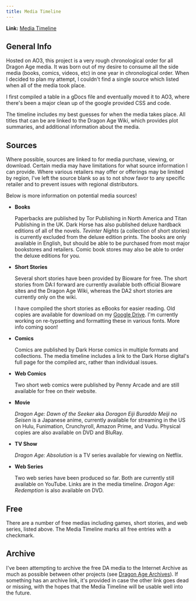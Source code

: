 ```yaml
---
title: Media Timeline
---
```


**Link:** [Media Timeline](https://archiveofourown.org/works/26353378)

## General Info

Hosted on AO3, this project is a very rough chronological order for all Dragon
Age media. It was born out of my desire to consume all the side media (books,
comics, videos, etc) in one year in chronological order. When I decided to plan
my attempt, I couldn't find a single source which listed when all of the media
took place.

I first compiled a table in a gDocs file and eventually moved it to AO3, where
there's been a major clean up of the google provided CSS and code.

The timeline includes my best guesses for when the media takes place. All titles
that can be are linked to the Dragon Age Wiki, which provides plot summaries,
and additional information about the media.

## Sources

Where possible, sources are linked to for media purchase, viewing, or download.
Certain media may have limitations for what source information I can provide.
Where various retailers may offer or offerings may be limited by region, I've
left the source blank so as to not show favor to any specific retailer and to
prevent issues with regional distributors.

Below is more information on potential media sources!

- **Books**

  Paperbacks are published by Tor Publishing in North America and Titan
  Publishing in the UK. Dark Horse has also published deluxe hardback editions
  of all of the novels. _Tevinter Nights_ (a collection of short stories) is
  currently excluded from the deluxe edition prints. The books are only
  available in English, but should be able to be purchased from most major
  bookstores and retailers. Comic book stores may also be able to order the
  deluxe editions for you.

- **Short Stories**

  Several short stories have been provided by Bioware for free. The short
  stories from DA:I forward are currently available both official Bioware sites
  and the Dragon Age Wiki, whereas the DA2 short stories are currently only on
  the wiki.

  I have compiled the short stories as eBooks for easier reading. Old copies are
  available for download on my [Google Drive](https://bit.ly/3nBBndu). I'm
  currently working on re-typsetting and formatting these in various fonts. More
  info coming soon!

- **Comics**

  Comics are published by Dark Horse comics in multiple formats and collections.
  The media timeline includes a link to the Dark Horse digital's full page for
  the compiled arc, rather than individual issues.

- **Web Comics**

  Two short web comics were published by Penny Arcade and are still available
  for free on their website.

- **Movie**

  _Dragon Age: Dawn of the Seeker_ aka _Doragon Eiji Buraddo Meiji no Seisen_ is
  a Japanese anime, currently available for streaming in the US on Hulu,
  Funimation, Crunchyroll, Amazon Prime, and Vudu. Physical copies are also
  available on DVD and BluRay.

- **TV Show**

  _Dragon Age: Absolution_ is a TV series available for viewing on Netflix.

- **Web Series**

  Two web series have been produced so far. Both are currently still available
  on YouTube. Links are in the media timeline. _Dragon Age: Redemption_ is also
  available on DVD.

## Free

There are a number of free medias including games, short stories, and web
series, listed above. The Media Timeline marks all free entries with a
checkmark.

## Archive

I've been attempting to archive the free DA media to the Internet Archive as
much as possible between other projects (see
[Dragon Age Archives](/docs/mine/archives)). If something has an archive
link, it's provided in case the other link goes dead or missing, with the hopes
that the Media Timeline will be usable well into the future.
